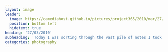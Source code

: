 ```yaml
---
layout: image
leader:
  image: https://camediahost.github.io/pictures/project365/2010/mar/27/270310.jpg
  position: bottom left
  hidetext: true
heading: '27/03/2010'
subheading: 'Today I was sorting through the vast pile of notes I took at yesterdays Microsoft notes'
categories: photography
---
```

